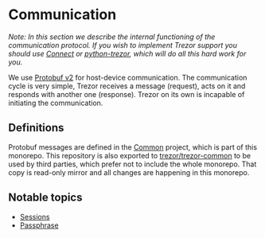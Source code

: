 # Communication

_Note: In this section we describe the internal functioning of the communication protocol. If you wish to implement Trezor support you should use [Connect](https://github.com/trezor/connect/) or [python-trezor](https://pypi.org/project/trezor/), which will do all this hard work for you._

We use [Protobuf v2](https://developers.google.com/protocol-buffers/) for host-device communication. The communication cycle is very simple, Trezor receives a message (request), acts on it and responds with another one (response). Trezor on its own is incapable of initiating the communication.

## Definitions

Protobuf messages are defined in the [Common](https://github.com/trezor/trezor-firmware/tree/master/common) project, which is part of this monorepo. This repository is also exported to [trezor/trezor-common](https://github.com/trezor/trezor-common) to be used by third parties, which prefer not to include the whole monorepo. That copy is read-only mirror and all changes are happening in this monorepo.

## Notable topics

- [Sessions](sessions.md)
- [Passphrase](passphrase.md)

